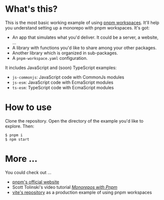 # What's this?

This is the most basic working example of using [pnpm workspaces](https://pnpm.io/workspaces). It'll help you understand setting up a monorepo with pnpm workspaces. It's got:

- An app that simulates what you'd deliver. It could be a server, a website, …
- A library with functions you'd like to share among your other packages.
- Another library which is organized in sub-packages.
- A `pnpm-workspace.yaml` configuration.

It includes JavaScript and (soon) TypeScript examples:

- `js-commonjs`: JavaScript code with CommonJs modules
- `js-esm`: JavaScript code with EcmaScript modules
- `ts-esm`: TypeScript code with EcmaScript modules

# How to use

Clone the repository. Open the directory of the example you'd like to explore. Then:

```console
$ pnpm i
$ npm start
```

# More …

You could check out …

- [pnpm's official website](https://pnpm.io/)
- Scott Tolinski's video tutorial [_Monorepos with Pnpm_](https://levelup.video/tutorials/monorepos-with-pnpm)
- [vite's repository](https://github.com/vitejs/vite/blob/main/pnpm-workspace.yaml) as a production example of using pnpm workspaces
